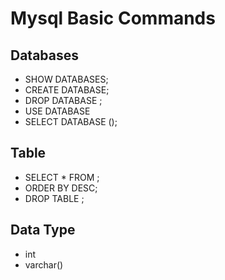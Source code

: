 # Mysql Basic Commands

## Databases
- SHOW DATABASES;
- CREATE DATABASE<NAME>;
- DROP DATABASE <NAME>;
- USE DATABASE <DATABSE NAME>
- SELECT DATABASE ();

## Table
- SELECT * FROM <NAME>;
- ORDER BY <NAME> DESC;
- DROP TABLE <NAME>;

## Data Type 
- int
- varchar(<size>)